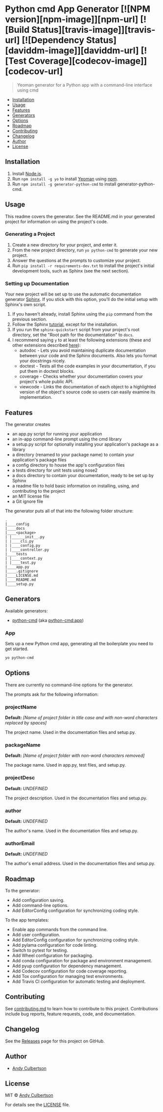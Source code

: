 # Python cmd App Generator [![NPM version][npm-image]][npm-url] [![Build Status][travis-image]][travis-url] [![Dependency Status][daviddm-image]][daviddm-url] [![Test Coverage][codecov-image]][codecov-url]

> Yeoman generator for a Python app with a command-line interface using cmd

* [Installation](#installation)
* [Usage](#usage)
* [Features](#features)
* [Generators](#generators)
* [Options](#options)
* [Roadmap](#roadmap)
* [Contributing](#contributing)
* [Changelog](#changelog)
* [Author](#author)
* [License](#license)

<a id="installation"></a>
## Installation

1. Install [Node.js](https://nodejs.org/).
2. Run `npm install -g yo` to install [Yeoman](http://yeoman.io) using [npm](https://www.npmjs.com/).
3. Run `npm install -g generator-python-cmd` to install generator-python-cmd.

<a id="usage"></a>
## Usage

This readme covers the generator. See the README.md in your generated project for information on using the project's code.

### Generating a Project

1. Create a new directory for your project, and enter it.
2. From the new project directory, run `yo python-cmd` to generate your new project.
3. Answer the questions at the prompts to customize your project.
4. Run `pip install -r requirements-dev.txt` to install the project's initial development tools, such as Sphinx (see the next section).

### Setting up Documentation

Your new project will be set up to use the automatic documentation generator [Sphinx](http://www.sphinx-doc.org/). If you stick with this option, you'll do the initial setup with Sphinx's own script.

1. If you haven't already, install Sphinx using the `pip` command from the previous section.
2. Follow the Sphinx [tutorial](http://www.sphinx-doc.org/en/stable/tutorial.html), except for the installation.
3. If you run the `sphinx-quickstart` script from your project's root directory, set the "Root path for the documentation" to `docs`.
4. I recommend saying `y` to at least the following extensions (these and other extensions described [here](http://www.sphinx-doc.org/en/stable/ext/builtins.html)):
    * autodoc - Lets you avoid maintaining duplicate documentation between your code and the Sphinx documents. Also lets you format your docstrings nicely.
    * doctest - Tests all the code examples in your documentation, if you put them in doctest blocks.
    * coverage - Checks whether your documentation covers your project's whole public API.
    * viewcode - Links the documentation of each object to a highlighted version of the object's source code so users can easily examine its implementation.

<a id="features"></a>
## Features

The generator creates

* an app.py script for running your application
* an in-app command-line prompt using the cmd library
* a setup.py script for optionally installing your application's package as a library
* a <package> directory (renamed to your package name) to contain your application's package files
* a config directory to house the app's configuration files
* a tests directory for unit tests using nose2
* a docs directory to contain your documentation, ready to be set up by Sphinx
* a readme file to hold basic information on installing, using, and contributing to the project
* an MIT license file
* a Git ignore file

The generator puts all of that into the following folder structure:

```
.
|____config
|____docs
|____<package>
| |______init__.py
| |____cli.py
| |____config.py
| |____controller.py
|____tests
| |____context.py
| |____test.py
|____app.py
|____.gitignore
|____LICENSE.md
|____README.md
|____setup.py
```

<a id="generators"></a>
## Generators

Available generators:

* [python-cmd](#app) (aka [python-cmd:app](#app))

### App

Sets up a new Python cmd app, generating all the boilerplate you need to get started.

```bash
yo python-cmd
```

<a id="options"></a>
## Options

There are currently no command-line options for the generator.

The prompts ask for the following information:

### projectName
**Default:** _[Name of project folder in title case and with non-word characters replaced by spaces]_

The project name. Used in the documentation files and setup.py.

### packageName
**Default:** _[Name of project folder with non-word characters removed]_

The package name. Used in app.py, test files, and setup.py.

### projectDesc
**Default:** _UNDEFINED_

The project description. Used in the documentation files and setup.py.

### author
**Default:** _UNDEFINED_

The author's name. Used in the documentation files and setup.py.

### authorEmail
**Default:** _UNDEFINED_

The author's email address. Used in the documentation files and setup.py.

<a id="roadmap"></a>
## Roadmap

To the generator:

* Add configuration saving.
* Add command-line options.
* Add EditorConfig configuration for synchronizing coding style.

To the app templates:

* Enable app commands from the command line.
* Add user configuration.
* Add EditorConfig configuration for synchronizing coding style.
* Add pylama configuration for code linting.
* Switch to pytest for testing.
* Add Wheel configuration for packaging.
* Add conda configuration for package and environment management.
* Add pyup configuration for dependency management.
* Add Codecov configuration for code coverage reporting.
* Add Tox configuration for managing test environments.
* Add Travis CI configuration for automatic testing and deployment.

<a id="contributing"></a>
## Contributing

See [contributing.md](contributing.md) to learn how to contribute to this project. Contributions include bug reports, feature requests, code, and documentation.

<a id="changelog"></a>
## Changelog

See the [Releases](https://github.com/yeoman/generator-python-cmd/releases) page for this project on GitHub.

<a id="author"></a>
## Author

* [Andy Culbertson](https://github.com/thinkulum)

<a id="license"></a>
## License

MIT © [Andy Culbertson](https://www.thinkulum.net/)

For details see the [LICENSE](LICENSE) file.
